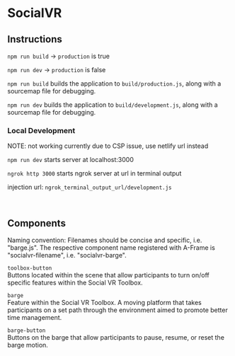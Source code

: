 # SocialVR

## Instructions
`npm run build` -> `production` is true

`npm run dev` -> `production` is false

`npm run build` builds the application to `build/production.js`, along with a sourcemap file for debugging.

`npm run dev` builds the application to `build/development.js`, along with a sourcemap file for debugging.

### Local Development
NOTE: not working currently due to CSP issue, use netlify url instead

`npm run dev` starts server at localhost:3000

`ngrok http 3000` starts ngrok server at url in terminal output

injection url: `ngrok_terminal_output_url/development.js`

<br/>

## Components
Naming convention: Filenames should be concise and specific, i.e. "barge.js". The respective component name registered with A-Frame is "socialvr-filename", i.e. "socialvr-barge".

`toolbox-button`<br/>
Buttons located within the scene that allow participants to turn on/off specific features within the Social VR Toolbox.

`barge`<br/>
Feature within the Social VR Toolbox. A moving platform that takes participants on a set path through the environment aimed to promote better time management.

`barge-button`<br/>
Buttons on the barge that allow participants to pause, resume, or reset the barge motion.
